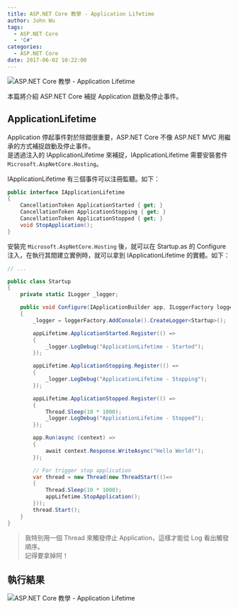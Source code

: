```yaml
---
title: ASP.NET Core 教學 - Application Lifetime
author: John Wu
tags:
  - ASP.NET Core
  - 'C#'
categories:
  - ASP.NET Core
date: 2017-06-02 10:22:00
---
```

![ASP.NET Core 教學 - Application Lifetime](/images/pasted-162.png)
 
本篇將介紹 ASP.NET Core 補捉 Application 啟動及停止事件。  

<!-- more -->

## ApplicationLifetime

Application 停起事件對於除錯很重要，ASP.NET Core 不像 ASP.NET MVC 用繼承的方式補捉啟動及停止事件。  
是透過注入的 IApplicationLifetime 來補捉，IApplicationLifetime 需要安裝套件 `Microsoft.AspNetCore.Hosting`。  

IApplicationLifetime 有三個事件可以注冊監聽。如下：  

```cs
public interface IApplicationLifetime
{
	CancellationToken ApplicationStarted { get; }
	CancellationToken ApplicationStopping { get; }
	CancellationToken ApplicationStopped { get; }
	void StopApplication();
}
```

安裝完 `Microsoft.AspNetCore.Hosting` 後，就可以在 Startup.as 的 Configure 注入，在執行其間建立實例時，就可以拿到 IApplicationLifetime 的實體。如下：  

```cs
// ...

public class Startup
{
    private static ILogger _logger;

    public void Configure(IApplicationBuilder app, ILoggerFactory loggerFactory, IApplicationLifetime appLifetime)
    {
        _logger = loggerFactory.AddConsole().CreateLogger<Startup>();

        appLifetime.ApplicationStarted.Register(() =>
        {
            _logger.LogDebug("ApplicationLifetime - Started");
        });

        appLifetime.ApplicationStopping.Register(() =>
        {
            _logger.LogDebug("ApplicationLifetime - Stopping");
        });

        appLifetime.ApplicationStopped.Register(() =>
        {
            Thread.Sleep(10 * 1000);
            _logger.LogDebug("ApplicationLifetime - Stopped");
        });

        app.Run(async (context) =>
        {
            await context.Response.WriteAsync("Hello World!");
        });

        // For trigger stop application
        var thread = new Thread(new ThreadStart(()=>
        {
            Thread.Sleep(10 * 1000);
            appLifetime.StopApplication();
        }));
        thread.Start();
    }
}
```

> 我特別用一個 Thread 來觸發停止 Application，這樣才能從 Log 看出觸發順序。  
> 記得要拿掉阿！

## 執行結果

![ASP.NET Core 教學 - Application Lifetime](/images/pasted-162.png)